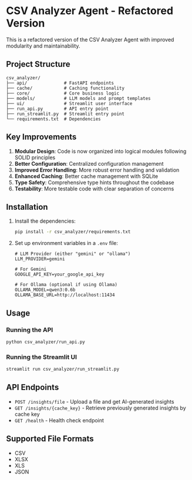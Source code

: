 # CSV Analyzer Agent - Refactored Version

This is a refactored version of the CSV Analyzer Agent with improved modularity and maintainability.

## Project Structure

```
csv_analyzer/
├── api/              # FastAPI endpoints
├── cache/            # Caching functionality
├── core/             # Core business logic
├── models/           # LLM models and prompt templates
├── ui/               # Streamlit user interface
├── run_api.py        # API entry point
├── run_streamlit.py  # Streamlit entry point
└── requirements.txt  # Dependencies
```

## Key Improvements

1. **Modular Design**: Code is now organized into logical modules following SOLID principles
2. **Better Configuration**: Centralized configuration management
3. **Improved Error Handling**: More robust error handling and validation
4. **Enhanced Caching**: Better cache management with SQLite
5. **Type Safety**: Comprehensive type hints throughout the codebase
6. **Testability**: More testable code with clear separation of concerns

## Installation

1. Install the dependencies:
   ```bash
   pip install -r csv_analyzer/requirements.txt
   ```

2. Set up environment variables in a `.env` file:
   ```env
   # LLM Provider (either "gemini" or "ollama")
   LLM_PROVIDER=gemini

   # For Gemini
   GOOGLE_API_KEY=your_google_api_key

   # For Ollama (optional if using Ollama)
   OLLAMA_MODEL=qwen3:0.6b
   OLLAMA_BASE_URL=http://localhost:11434
   ```

## Usage

### Running the API

```bash
python csv_analyzer/run_api.py
```

### Running the Streamlit UI

```bash
streamlit run csv_analyzer/run_streamlit.py
```

## API Endpoints

- `POST /insights/file` - Upload a file and get AI-generated insights
- `GET /insights/{cache_key}` - Retrieve previously generated insights by cache key
- `GET /health` - Health check endpoint

## Supported File Formats

- CSV
- XLSX
- XLS
- JSON